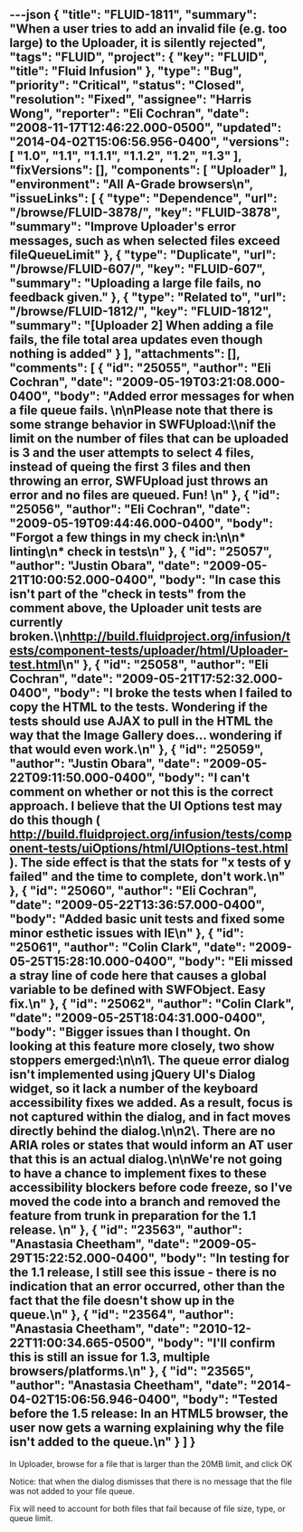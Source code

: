 ---json
{
  "title": "FLUID-1811",
  "summary": "When a user tries to add an invalid file (e.g. too large) to the Uploader, it is silently rejected",
  "tags": "FLUID",
  "project": {
    "key": "FLUID",
    "title": "Fluid Infusion"
  },
  "type": "Bug",
  "priority": "Critical",
  "status": "Closed",
  "resolution": "Fixed",
  "assignee": "Harris Wong",
  "reporter": "Eli Cochran",
  "date": "2008-11-17T12:46:22.000-0500",
  "updated": "2014-04-02T15:06:56.956-0400",
  "versions": [
    "1.0",
    "1.1",
    "1.1.1",
    "1.1.2",
    "1.2",
    "1.3"
  ],
  "fixVersions": [],
  "components": [
    "Uploader"
  ],
  "environment": "All A-Grade browsers\n",
  "issueLinks": [
    {
      "type": "Dependence",
      "url": "/browse/FLUID-3878/",
      "key": "FLUID-3878",
      "summary": "Improve Uploader's error messages, such as when selected files exceed fileQueueLimit"
    },
    {
      "type": "Duplicate",
      "url": "/browse/FLUID-607/",
      "key": "FLUID-607",
      "summary": "Uploading a large file fails, no feedback given."
    },
    {
      "type": "Related to",
      "url": "/browse/FLUID-1812/",
      "key": "FLUID-1812",
      "summary": "[Uploader 2] When adding a file fails, the file total area updates even though nothing is added"
    }
  ],
  "attachments": [],
  "comments": [
    {
      "id": "25055",
      "author": "Eli Cochran",
      "date": "2009-05-19T03:21:08.000-0400",
      "body": "Added error messages for when a file queue fails.&#x20;\n\nPlease note that there is some strange behavior in SWFUpload:\\\nif the limit on the number of files that can be uploaded is 3 and the user attempts to select 4 files, instead of queing the first 3 files and then throwing an error, SWFUpload just throws an error and no files are queued. Fun!&#x20;\n"
    },
    {
      "id": "25056",
      "author": "Eli Cochran",
      "date": "2009-05-19T09:44:46.000-0400",
      "body": "Forgot a few things in my check in:\n\n* linting\n* check in tests\n"
    },
    {
      "id": "25057",
      "author": "Justin Obara",
      "date": "2009-05-21T10:00:52.000-0400",
      "body": "In case this isn't part of the \"check in tests\" from the comment above, the Uploader unit tests are currently broken.\\\n<http://build.fluidproject.org/infusion/tests/component-tests/uploader/html/Uploader-test.html>\n"
    },
    {
      "id": "25058",
      "author": "Eli Cochran",
      "date": "2009-05-21T17:52:32.000-0400",
      "body": "I broke the tests when I failed to copy the HTML to the tests. Wondering if the tests should use AJAX to pull in the HTML the way that the Image Gallery does... wondering if that would even work.\n"
    },
    {
      "id": "25059",
      "author": "Justin Obara",
      "date": "2009-05-22T09:11:50.000-0400",
      "body": "I can't comment on whether or not this is the correct approach. I believe that the UI Options test may do this though ( <http://build.fluidproject.org/infusion/tests/component-tests/uiOptions/html/UIOptions-test.html> ). The side effect is that the stats for \"x tests of y failed\" and the time to complete, don't work.\n"
    },
    {
      "id": "25060",
      "author": "Eli Cochran",
      "date": "2009-05-22T13:36:57.000-0400",
      "body": "Added basic unit tests and fixed some minor esthetic issues with IE\n"
    },
    {
      "id": "25061",
      "author": "Colin Clark",
      "date": "2009-05-25T15:28:10.000-0400",
      "body": "Eli missed a stray line of code here that causes a global variable to be defined with SWFObject. Easy fix.\n"
    },
    {
      "id": "25062",
      "author": "Colin Clark",
      "date": "2009-05-25T18:04:31.000-0400",
      "body": "Bigger issues than I thought. On looking at this feature more closely, two show stoppers emerged:\n\n1\\. The queue error dialog isn't implemented using jQuery UI's Dialog widget, so it lack a number of the keyboard accessibility fixes we added. As a result, focus is not captured within the dialog, and in fact moves directly behind the dialog.\n\n2\\. There are no ARIA roles or states that would inform an AT user that this is an actual dialog.\n\nWe're not going to have a chance to implement fixes to these accessibility blockers before code freeze, so I've moved the code into a branch and removed the feature from trunk in preparation for the 1.1 release.&#x20;\n"
    },
    {
      "id": "23563",
      "author": "Anastasia Cheetham",
      "date": "2009-05-29T15:22:52.000-0400",
      "body": "In testing for the 1.1 release, I still see this issue - there is no indication that an error occurred, other than the fact that the file doesn't show up in the queue.\n"
    },
    {
      "id": "23564",
      "author": "Anastasia Cheetham",
      "date": "2010-12-22T11:00:34.665-0500",
      "body": "I'll confirm this is still an issue for 1.3, multiple browsers/platforms.\n"
    },
    {
      "id": "23565",
      "author": "Anastasia Cheetham",
      "date": "2014-04-02T15:06:56.946-0400",
      "body": "Tested before the 1.5 release: In an HTML5 browser, the user now gets a warning explaining why the file isn't added to the queue.\n"
    }
  ]
}
---
In Uploader, browse for a file that is larger than the 20MB limit, and click OK

Notice: that when the dialog dismisses that there is no message that the file was not added to your file queue.

Fix will need to account for both files that fail because of file size, type, or queue limit.

        